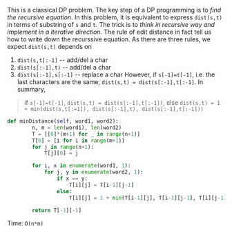 This is a classical DP problem. The key step of a DP programming is to *find the recursive equation*. In this problem, it is equivalent to express `dist(s,t)` in terms of substring of `s` and `t`. The trick is to *think in recursive way and implement in a iterative direction*. The rule of edit distance in fact tell us how to write down the recurssive equation. As there are three rules, we expect `dist(s,t)` depends on 
1. `dist(s,t[:-1]` -- add/del a char
1. `dist(s[:-1],t)` -- add/del a char
1. `dist(s[:-1],s[:-1]` -- replace a char
However, if `s[-1]=t[-1]`, i.e. the last characters are the same, `dist(s,t) = dist(s[:-1],t[:-1]`. In summary,
> if `s[-1]=t[-1]`, `dist(s,t) = dist(s[:-1],t[:-1])`,
> else `dist(s,t) = 1 + min(dist(s,t[:=1]), dist(s[:-1],t), dist(s[:-1],t[:-1]))`
```python
def minDistance(self, word1, word2):
        n, m = len(word1), len(word2)
        T = [[0]*(m+1) for _ in range(n+1)]
        T[0] = [i for i in range(m+1)]
        for j in range(n+1):
            T[j][0] = j

        for i, x in enumerate(word1, 1):
            for j, y in enumerate(word2, 1):
                if x == y:
                    T[i][j] = T[i-1][j-1]
                else:
                    T[i][j] = 1 + min(T[i-1][j], T[i-1][j-1], T[i][j-1])

        return T[-1][-1]
```
Time: `O(n*m)`
